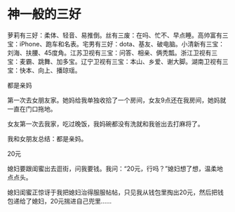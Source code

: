 # 神一般的三好

萝莉有三好：柔体、轻音、易推倒。丝有三废：在吗、忙不、早点睡。高帅富有三宝：iPhone、跑车和名表。宅男有三好：dota、基友、破电脑。小清新有三宝：刘海、扶腰、45度角。江苏卫视有三宝：问答、相亲、俩秃瓢。浙江卫视有三宝：麦霸、跳舞、加多宝。辽宁卫视有三宝：本山、乡爱、谢大脚。湖南卫视有三宝：快本、向上、播琼瑶。 

都是亲妈 

第一次去女朋友家。她妈给我单独收拾了一个房间，女友9点还在我房间，她妈就一直在门口拖地。 

女友第一次去我家，吃过晚饭，我妈碗都没有洗就和我爸出去打麻将了。 

我和女朋友总结：都是亲妈。 

20元 

媳妇要跟闺蜜出去逛街，问我要钱。我问：“20元，行吗？”媳妇想了想，温柔地点点头。 

媳妇闺蜜正惊讶于我把媳妇治得服服帖帖，只见我从钱包里掏出20元，然后把钱包递给了媳妇，20元揣进自己兜里……